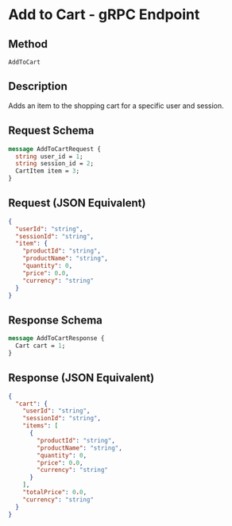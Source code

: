# Add to Cart - gRPC Endpoint

## Method
`AddToCart`

## Description
Adds an item to the shopping cart for a specific user and session.

## Request Schema
```proto
message AddToCartRequest {
  string user_id = 1;
  string session_id = 2;
  CartItem item = 3;
}
```

## Request (JSON Equivalent)
```json
{
  "userId": "string",
  "sessionId": "string",
  "item": {
    "productId": "string",
    "productName": "string",
    "quantity": 0,
    "price": 0.0,
    "currency": "string"
  }
}
```

## Response Schema
```proto
message AddToCartResponse {
  Cart cart = 1;
}
```

## Response (JSON Equivalent)
```json
{
  "cart": {
    "userId": "string",
    "sessionId": "string",
    "items": [
      {
        "productId": "string",
        "productName": "string",
        "quantity": 0,
        "price": 0.0,
        "currency": "string"
      }
    ],
    "totalPrice": 0.0,
    "currency": "string"
  }
}
```
